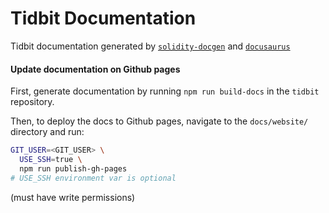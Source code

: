 # Tidbit Documentation

Tidbit documentation generated by [`solidity-docgen`](https://github.com/OpenZeppelin/solidity-docgen) and [`docusaurus`](https://docusaurus.io/)

#### Update documentation on Github pages

First, generate documentation by running `npm run build-docs` in the `tidbit` repository.

Then, to deploy the docs to Github pages, navigate to the `docs/website/` directory and run:

```bash
GIT_USER=<GIT_USER> \
  USE_SSH=true \
  npm run publish-gh-pages
# USE_SSH environment var is optional
```
(must have write permissions)
